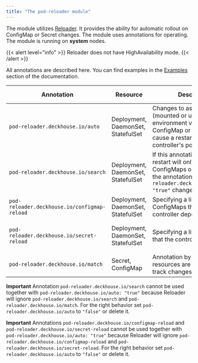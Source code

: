 ```yaml
---
title: "The pod-reloader module"
---
```


The module utilizes [Reloader](https://github.com/stakater/Reloader).
It provides the ability for automatic rollout on ConfigMap or Secret changes.
The module uses annotations for operating. The module is running on **system** nodes.

{{< alert level="info" >}}
Reloader does not have HighAvailability mode.
{{< /alert >}}

All annotations are described here. You can find examples in the [Examples](examples.html) section of the documentation.

| Annotation                                   | Resource                           | Description                                                                                                  | Acceptable values                             |
| -------------------------------------------- |------------------------------------| ------------------------------------------------------------------------------------------------------------ | --------------------------------------------- |
| `pod-reloader.deckhouse.io/auto` | Deployment, DaemonSet, StatefulSet | Changes to associated (mounted or used as environment variables) ConfigMap or Secret will cause a restart of this controller's pods | `"true"`, `"false"` |
| `pod-reloader.deckhouse.io/search` | Deployment, DaemonSet, StatefulSet | If this annotation is present, a restart will only occur when ConfigMaps or Secrets with the annotation `pod-reloader.deckhouse.io/match: "true"` change | `"true"`, `"false"` |
| `pod-reloader.deckhouse.io/configmap-reload` | Deployment, DaemonSet, StatefulSet | Specifying a list of ConfigMaps that the controller depends on | `"some-cm"`, `"some-cm1,some-cm2"` |
| `pod-reloader.deckhouse.io/secret-reload` | Deployment, DaemonSet, StatefulSet | Specifying a list of secrets that the controller depends on | `"some-secret"`, `"some-secret1,some-secret2"` |
| `pod-reloader.deckhouse.io/match` | Secret, ConfigMap | Annotation by which related resources are selected to track changes | `"true"`, `"false"` |

**Important** Annotation `pod-reloader.deckhouse.io/search` cannot be used together with `pod-reloader.deckhouse.io/auto: "true"` because Reloader will ignore `pod-reloader.deckhouse.io/search` and `pod-reloader.deckhouse.io/match`. For the right behavior set `pod-reloader.deckhouse.io/auto` to `"false"` or delete it.

**Important** Annotations `pod-reloader.deckhouse.io/configmap-reload` and `pod-reloader.deckhouse.io/secret-reload` cannot be used together with `pod-reloader.deckhouse.io/auto: "true"` because Reloader will ignore `pod-reloader.deckhouse.io/configmap-reload` and `pod-reloader.deckhouse.io/secret-reload`. For the right behavior set `pod-reloader.deckhouse.io/auto` to `"false"` or delete it.
